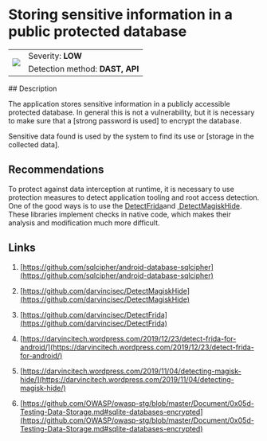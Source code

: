 # Storing sensitive information in a public protected database

<table class='noborder'>
    <colgroup>
      <col/>
      <col/>
    </colgroup>
    <tbody>
      <tr>
        <td rowspan="2"><img src="../../../img/defekt_nizkij.png"/></td>
        <td>Severity:<strong> LOW</strong></td>
      </tr>
      <tr>
        <td>Detection method:<strong> DAST, API</strong></td>
      </tr>
    </tbody>
</table>
## Description

The application stores sensitive information in a publicly accessible protected database. In general this is not a vulnerability, but it is necessary to make sure that a [strong password is used] to encrypt the database.

Sensitive data found is used by the system to find its use or [storage in the collected data].

## Recommendations

To protect against data interception at runtime, it is necessary to use protection measures to detect application tooling and root access detection. One of the good ways is to use the [DetectFrida](https://github.com/darvincisec/DetectFrida)and [ DetectMagiskHide](https://github.com/darvincisec/DetectMagiskHide). These libraries implement checks in native code, which makes their analysis and modification much more difficult.

## Links

1. [https://github.com/sqlcipher/android-database-sqlcipher](https://github.com/sqlcipher/android-database-sqlcipher)

2. [https://github.com/darvincisec/DetectMagiskHide](https://github.com/darvincisec/DetectMagiskHide)

3. [https://github.com/darvincisec/DetectFrida](https://github.com/darvincisec/DetectFrida)

4. [https://darvincitech.wordpress.com/2019/12/23/detect-frida-for-android/](https://darvincitech.wordpress.com/2019/12/23/detect-frida-for-android/)

5. [https://darvincitech.wordpress.com/2019/11/04/detecting-magisk-hide/](https://darvincitech.wordpress.com/2019/11/04/detecting-magisk-hide/)

6. [https://github.com/OWASP/owasp-stg/blob/master/Document/0x05d-Testing-Data-Storage.md#sqlite-databases-encrypted](https://github.com/OWASP/owasp-stg/blob/master/Document/0x05d-Testing-Data-Storage.md#sqlite-databases-encrypted)